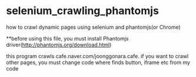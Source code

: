 # selenium_crawling_phantomjs
how to crawl dynamic pages using selenium and phantomjs(or Chrome)

**before using this file, you must install Phantomjs driver(http://phantomjs.org/download.html)

this program crawls cafe.naver.com/joonggonara.cafe.
if you want to crawl other pages, you must change code where finds button, iframe etc from my code
